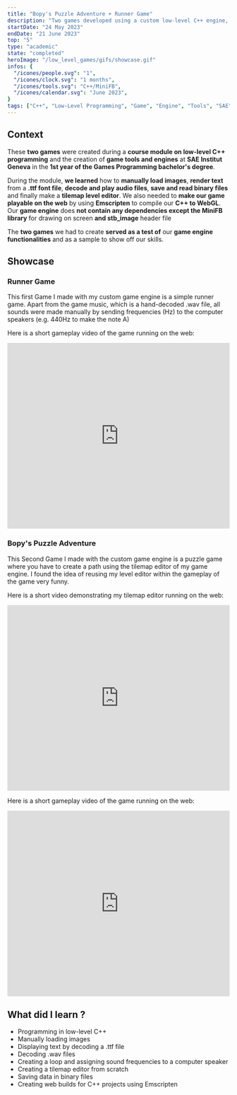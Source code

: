 ```yaml
---
title: "Bopy's Puzzle Adventure + Runner Game"
description: "Two games developed using a custom low-level C++ engine, featuring image, UI, and text rendering, audio decoding and playback, a built-in tile editor and Emscripten for web builds."
startDate: "24 May 2023"
endDate: "21 June 2023"
top: "5"
type: "academic"
state: "completed"
heroImage: "/low_level_games/gifs/showcase.gif"
infos: {
  "/icones/people.svg": "1",
  "/icones/clock.svg": "1 months",
  "/icones/tools.svg": "C++/MiniFB",
  "/icones/calendar.svg": "June 2023",
}
tags: ["C++", "Low-Level Programming", "Game", "Engine", "Tools", "SAE"]
---
```


## Context
These **two games** were created during a **course module on low-level C++ programming** and the creation of **game tools and engines** at **SAE Institut Geneva** in the **1st year of the Games Programming bachelor's degree**.

During the module, **we learned** how to **manually load images**, **render text** from a **.ttf font file**, **decode and play audio files**, **save and read binary files** and finally make a **tilemap level editor**. We also needed to **make our game playable on the web** by using **Emscripten** to compile our **C++ to WebGL**. Our **game engine** does **not contain any dependencies except the MiniFB library** for drawing on screen **and stb_image** header file

The **two games** we had to create **served as a test of** our **game engine functionalities** and as a sample to show off our skills.

## Showcase
### Runner Game 
This first Game I made with my custom game engine is a simple runner game. 
Apart from the game music, which is a hand-decoded .wav file, all sounds were made manually by sending frequencies (Hz) to the computer speakers (e.g. 440Hz to make the note A)

Here is a short gameplay video of the game running on the web:
<iframe width="100%" height="420" src="https://www.youtube.com/embed/Zedc5LV1wis?si=gq9xvxYm2tIFNYjB" title="YouTube video player" frameborder="0" allow="accelerometer; autoplay; clipboard-write; encrypted-media; gyroscope; picture-in-picture; web-share" referrerpolicy="strict-origin-when-cross-origin" allowfullscreen></iframe>

### Bopy's Puzzle Adventure
This Second Game I made with the custom game engine is a puzzle game where you have to create a path using the tilemap editor of my game engine. I found the idea of ​​reusing my level editor within the gameplay of the game very funny.

Here is a short video demonstrating my tilemap editor running on the web:
<iframe width="100%" height="420" src="https://www.youtube.com/embed/JeDvzgQOT0o?si=DDkkDsoQycle3qlt" title="YouTube video player" frameborder="0" allow="accelerometer; autoplay; clipboard-write; encrypted-media; gyroscope; picture-in-picture; web-share" referrerpolicy="strict-origin-when-cross-origin" allowfullscreen></iframe>

Here is a short gameplay video of the game running on the web:
<iframe width="100%" height="420" src="https://www.youtube.com/embed/e4Zd-XKW_zc?si=T9ct8GYQKrH3vPL3" title="YouTube video player" frameborder="0" allow="accelerometer; autoplay; clipboard-write; encrypted-media; gyroscope; picture-in-picture; web-share" referrerpolicy="strict-origin-when-cross-origin" allowfullscreen></iframe>

## What did I learn ?
- Programming in low-level C++
- Manually loading images
- Displaying text by decoding a .ttf file
- Decoding .wav files
- Creating a loop and assigning sound frequencies to a computer speaker
- Creating a tilemap editor from scratch
- Saving data in binary files
- Creating web builds for C++ projects using Emscripten